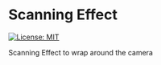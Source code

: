 # Scanning Effect

[![License: MIT][license_badge]][license_link]

Scanning Effect to wrap around the camera



[license_badge]: https://img.shields.io/badge/license-MIT-blue.svg
[license_link]: https://opensource.org/licenses/MIT
